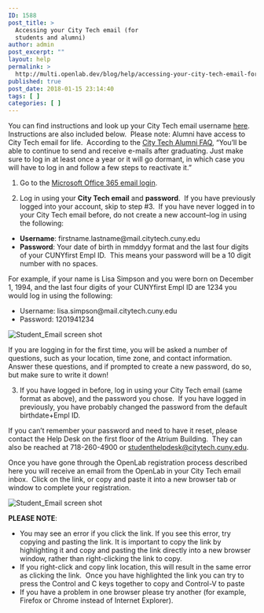 ```yaml
---
ID: 1588
post_title: >
  Accessing your City Tech email (for
  students and alumni)
author: admin
post_excerpt: ""
layout: help
permalink: >
  http://multi.openlab.dev/blog/help/accessing-your-city-tech-email-for-students-and-alumni/
published: true
post_date: 2018-01-15 23:14:40
tags: [ ]
categories: [ ]
---
```

You can find instructions and look up your City Tech email username <a href="http://cis.citytech.cuny.edu/Student/it_student_findemail.aspx">here</a>.  Instructions are also included below.  Please note: Alumni have access to City Tech email for life.  According to the <a href="http://www.citytech.cuny.edu/alumni/faqs.aspx">City Tech Alumni FAQ</a>, “You’ll be able to continue to send and receive e-mails after graduating. Just make sure to log in at least once a year or it will go dormant, in which case you will have to log in and follow a few steps to reactivate it.”

1. Go to the <a href="https://login.microsoftonline.com/login.srf?wa=wsignin1.0&amp;rpsnv=2&amp;ct=1377636614&amp;rver=6.1.6206.0&amp;wp=MBI_KEY&amp;wreply=https:%2F%2Fwww.outlook.com%2Fowa%2F&amp;id=260563&amp;whr=mail.citytech.cuny.edu&amp;CBCXT=out">Microsoft Office 365 email login</a>.

2. Log in using your <strong>City Tech email</strong> and <strong>password</strong>.  If you have previously logged into your account, skip to step #3.  If you have never logged in to your City Tech email before, do not create a new account–log in using the following:
<ul>
 	<li><strong>Username</strong>: firstname.lastname@mail.citytech.cuny.edu</li>
 	<li><strong>Password</strong>: Your date of birth in mmddyy format and the last four digits of your CUNYfirst Empl ID.  This means your password will be a 10 digit number with no spaces.</li>
</ul>
For example, if your name is Lisa Simpson and you were born on December 1, 1994, and the last four digits of your CUNYfirst Empl ID are 1234 you would log in using the following:
<ul>
 	<li>Username: lisa.simpson@mail.citytech.cuny.edu</li>
 	<li>Password: 1201941234</li>
</ul>
<img class="alignnone wp-image-7442 size-full" src="https://openlab.citytech.cuny.edu/wp-content/uploads/2012/10/Student_Email_11.png" sizes="(max-width: 421px) 100vw, 421px" srcset="https://openlab.citytech.cuny.edu/wp-content/uploads/2012/10/Student_Email_11.png 421w, https://openlab.citytech.cuny.edu/wp-content/uploads/2012/10/Student_Email_11-280x300.png 280w, https://openlab.citytech.cuny.edu/wp-content/uploads/2012/10/Student_Email_11-29x32.png 29w" alt="Student_Email screen shot" />

If you are logging in for the first time, you will be asked a number of questions, such as your location, time zone, and contact information.  Answer these questions, and if prompted to create a new password, do so, but make sure to write it down!

3. If you have logged in before, log in using your City Tech email (same format as above), and the password you chose.  If you have logged in previously, you have probably changed the password from the default birthdate+Empl ID.

If you can’t remember your password and need to have it reset, please contact the Help Desk on the first floor of the Atrium Building.  They can also be reached at 718-260-4900 or studenthelpdesk@citytech.cuny.edu.

Once you have gone through the OpenLab registration process described here you will receive an email from the OpenLab in your City Tech email inbox.  Click on the link, or copy and paste it into a new browser tab or window to complete your registration.

<img class="alignnone wp-image-7443" src="https://openlab.citytech.cuny.edu/wp-content/uploads/2012/10/Student_Email_21.png" sizes="(max-width: 646px) 100vw, 646px" srcset="https://openlab.citytech.cuny.edu/wp-content/uploads/2012/10/Student_Email_21.png 1076w, https://openlab.citytech.cuny.edu/wp-content/uploads/2012/10/Student_Email_21-300x97.png 300w, https://openlab.citytech.cuny.edu/wp-content/uploads/2012/10/Student_Email_21-1024x332.png 1024w, https://openlab.citytech.cuny.edu/wp-content/uploads/2012/10/Student_Email_21-32x10.png 32w" alt="Student_Email screen shot" />

<strong>PLEASE NOTE</strong>:
<ul>
 	<li>You may see an error if you click the link. If you see this error, try copying and pasting the link. It is important to copy the link by highlighting it and copy and pasting the link directly into a new browser window, rather than right-clicking the link to copy.</li>
 	<li>If you right-click and copy link location, this will result in the same error as clicking the link.  Once you have highlighted the link you can try to press the Control and C keys together to copy and Control-V to paste</li>
 	<li>If you have a problem in one browser please try another (for example, Firefox or Chrome instead of Internet Explorer).</li>
</ul>